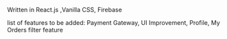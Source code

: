 
Written in React.js ,Vanilla CSS, Firebase

list of features to be added:
Payment Gateway, UI Improvement, Profile, My Orders filter feature
